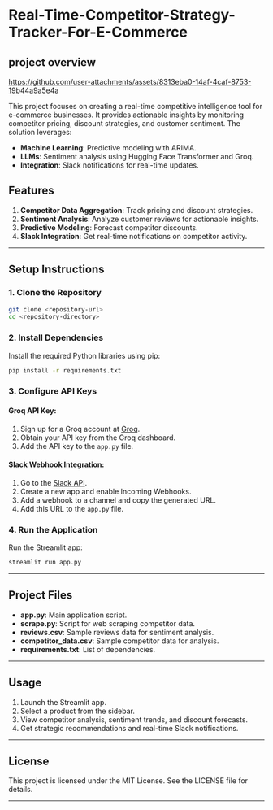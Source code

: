 # Real-Time-Competitor-Strategy-Tracker-For-E-Commerce

## project overview

https://github.com/user-attachments/assets/8313eba0-14af-4caf-8753-19b44a9a5e4a

This project focuses on creating a real-time competitive intelligence tool for e-commerce businesses. It provides actionable insights by monitoring competitor pricing, discount strategies, and customer sentiment. The solution leverages:

- **Machine Learning**: Predictive modeling with ARIMA.
- **LLMs**: Sentiment analysis using Hugging Face Transformer and Groq.
- **Integration**: Slack notifications for real-time updates.

## Features

1. **Competitor Data Aggregation**: Track pricing and discount strategies.
2. **Sentiment Analysis**: Analyze customer reviews for actionable insights.
3. **Predictive Modeling**: Forecast competitor discounts.
4. **Slack Integration**: Get real-time notifications on competitor activity.

---

## Setup Instructions

### 1. Clone the Repository
```bash
git clone <repository-url>
cd <repository-directory>
```

### 2. Install Dependencies
Install the required Python libraries using pip:
```bash
pip install -r requirements.txt
```

### 3. Configure API Keys
#### Groq API Key:
1. Sign up for a Groq account at [Groq](https://groq.com).
2. Obtain your API key from the Groq dashboard.
3. Add the API key to the `app.py` file.

#### Slack Webhook Integration:
1. Go to the [Slack API](https://api.slack.com/).
2. Create a new app and enable Incoming Webhooks.
3. Add a webhook to a channel and copy the generated URL.
4. Add this URL to the `app.py` file.

### 4. Run the Application
Run the Streamlit app:
```bash
streamlit run app.py
```

---

## Project Files

- **app.py**: Main application script.
- **scrape.py**: Script for web scraping competitor data.
- **reviews.csv**: Sample reviews data for sentiment analysis.
- **competitor_data.csv**: Sample competitor data for analysis.
- **requirements.txt**: List of dependencies.

---

## Usage

1. Launch the Streamlit app.
2. Select a product from the sidebar.
3. View competitor analysis, sentiment trends, and discount forecasts.
4. Get strategic recommendations and real-time Slack notifications.

---

## License

This project is licensed under the MIT License. See the LICENSE file for details.

---


   
